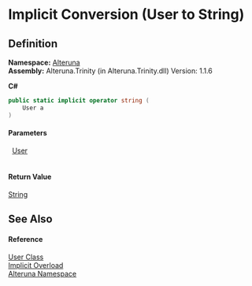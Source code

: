 # Implicit Conversion (User to String)




## Definition
**Namespace:** <a href="N_Alteruna">Alteruna</a>  
**Assembly:** Alteruna.Trinity (in Alteruna.Trinity.dll) Version: 1.1.6

**C#**
``` C#
public static implicit operator string (
	User a
)
```



#### Parameters
<dl><dt>  <a href="T_Alteruna_User">User</a></dt><dd> </dd></dl>

#### Return Value
<a href="https://learn.microsoft.com/dotnet/api/system.string" target="_blank" rel="noopener noreferrer">String</a>

## See Also


#### Reference
<a href="T_Alteruna_User">User Class</a>  
<a href="Overload_Alteruna_User_op_Implicit">Implicit Overload</a>  
<a href="N_Alteruna">Alteruna Namespace</a>  
